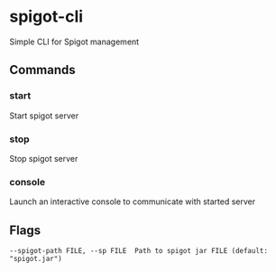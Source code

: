 # spigot-cli

Simple CLI for Spigot management

## Commands
### start
Start spigot server
### stop
Stop spigot server
### console
Launch an interactive console to communicate with started server

## Flags
`--spigot-path FILE, --sp FILE  Path to spigot jar FILE (default: "spigot.jar")`



